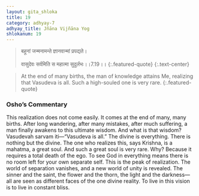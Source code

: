 ```yaml
---
layout: gita_shloka
title: 19
category: adhyay-7
adhyay_title: Jñāna Vijñāna Yog
shlokanum: 19
---
```


> बहूनां जन्मनामन्ते ज्ञानवान्मां प्रपद्यते।<br><br>वासुदेवः सर्वमिति स महात्मा सुदुर्लभः।।7.19।।
{:.featured-quote}
{:.text-center}

> At the end of many births, the man of knowledge attains Me, realizing that Vasudeva is all. Such a high-souled one is very rare.
{:.featured-quote}

### Osho’s Commentary
This realization does not come easily. It comes at the end of many, many births. After long wandering, after many mistakes, after much suffering, a man finally awakens to this ultimate wisdom.
And what is that wisdom? Vasudevah sarvam iti—“Vasudeva is all.” The divine is everything. There is nothing but the divine.
The one who realizes this, says Krishna, is a mahatma, a great soul. And such a great soul is very rare. Why? Because it requires a total death of the ego. To see God in everything means there is no room left for your own separate self.
This is the peak of realization. The world of separation vanishes, and a new world of unity is revealed. The sinner and the saint, the flower and the thorn, the light and the darkness—all are seen as different faces of the one divine reality. To live in this vision is to live in constant bliss.
